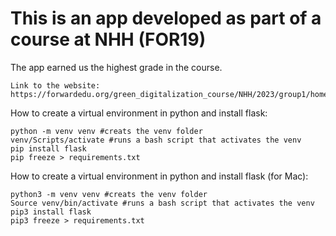 # This is an app developed as part of a course at NHH (FOR19)

The app earned us the highest grade in the course. 

```
Link to the website: https://forwardedu.org/green_digitalization_course/NHH/2023/group1/home
```


How to create a virtual environment in python and install flask:
```
python -m venv venv #creats the venv folder
venv/Scripts/activate #runs a bash script that activates the venv
pip install flask
pip freeze > requirements.txt
```
How to create a virtual environment in python and install flask (for Mac):
```
python3 -m venv venv #creats the venv folder
Source venv/bin/activate #runs a bash script that activates the venv
pip3 install flask
pip3 freeze > requirements.txt
```
